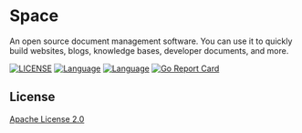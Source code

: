 # Space

An open source document management software. You can use it to quickly build websites, blogs, knowledge bases, developer documents, and more.

[![LICENSE](https://img.shields.io/github/license/miclle/space)](https://github.com/miclle/space/blob/main/LICENSE)
[![Language](https://img.shields.io/badge/language-go-blue.svg)](https://golang.org/)
[![Language](https://img.shields.io/badge/language-react-blue.svg)](https://reactjs.org/)
[![Go Report Card](https://goreportcard.com/badge/github.com/miclle/space)](https://goreportcard.com/report/github.com/miclle/space)

## License

[Apache License 2.0](https://github.com/miclle/space/blob/main/LICENSE)
